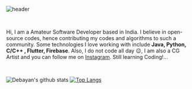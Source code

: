![header](https://capsule-render.vercel.app/api?type=soft&color=a2c9ff&height=150&section=header&text=Debayan%20Majumder&fontAlignY=52&fontColor=ffffff&fontSize=50&animation=scaleIn)

<p>&nbsp;</p>

Hi, I am a Amateur Software Developer based in India. I believe in open-source codes, hence contributing my codes and algorithms to such a community. Some technologies I love working with include **Java, Python, C/C++ , Flutter, Firebase**. Also, I do not code all day 😉, I am also a CG Artist and you can follow me on <a href="https://https://www.instagram.com/_ambientlensation_/">Instagram</a>. 
Still learning Coding!...

<p>&nbsp;</p>

![Debayan's github stats](https://github-readme-stats.vercel.app/api?username=ambientlensation)
[![Top Langs](https://github-readme-stats.vercel.app/api/top-langs/?username=ambientlensation)](https://github.com/ambientlensation/github-readme-stats)
